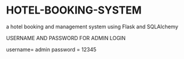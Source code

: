 # HOTEL-BOOKING-SYSTEM
a hotel booking and management system using Flask and SQLAlchemy

USERNAME AND PASSWORD FOR ADMIN LOGIN

username= admin
password = 12345
